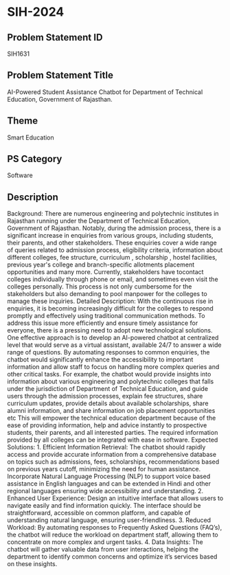 # SIH-2024

## Problem Statement ID
SIH1631

## Problem Statement Title
AI-Powered Student Assistance Chatbot for Department of Technical Education, Government of Rajasthan.

## Theme
Smart Education

## PS Category
Software

## Description
Background: There are numerous engineering and polytechnic institutes in Rajasthan running under the Department of Technical Education, Government of Rajasthan. Notably, during the admission process, there is a significant increase in enquiries from various groups, including students, their parents, and other stakeholders. These enquiries cover a wide range of queries related to admission process, eligibility criteria, information about different colleges, fee structure, curriculum , scholarship , hostel facilities, previous year's college and branch-specific allotments placement opportunities and many more. Currently, stakeholders have tocontact colleges individually through phone or email, and sometimes even visit the colleges personally. This process is not only cumbersome for the stakeholders but also demanding to pool manpower for the colleges to manage these inquiries. Detailed Description: With the continuous rise in enquiries, it is becoming increasingly difficult for the colleges to respond promptly and effectively using traditional communication methods. To address this issue more efficiently and ensure timely assistance for everyone, there is a pressing need to adopt new technological solutions. One effective approach is to develop an AI-powered chatbot at centralized level that would serve as a virtual assistant, available 24/7 to answer a wide range of questions. By automating responses to common enquiries, the chatbot would significantly enhance the accessibility to important information and allow staff to focus on handling more complex queries and other critical tasks. For example, the chatbot would provide insights into information about various engineering and polytechnic colleges that falls under the jurisdiction of Department of Technical Education, and guide users through the admission processes, explain fee structures, share curriculum updates, provide details about available scholarships, share alumni information, and share information on job placement opportunities etc This will empower the technical education department because of the ease of providing information, help and advice instantly to prospective students, their parents, and all interested parties. The required information provided by all colleges can be integrated with ease in software. Expected Solutions: 1. Efficient Information Retrieval: The chatbot should rapidly access and provide accurate information from a comprehensive database on topics such as admissions, fees, scholarships, recommendations based on previous years cutoff, minimizing the need for human assistance. Incorporate Natural Language Processing (NLP) to support voice based assistance in English languages and can be extended in Hindi and other regional languages ensuring wide accessibility and understanding. 2. Enhanced User Experience: Design an intuitive interface that allows users to navigate easily and find information quickly. The interface should be straightforward, accessible on common platform, and capable of understanding natural language, ensuring user-friendliness. 3. Reduced Workload: By automating responses to Frequently Asked Questions (FAQ’s), the chatbot will reduce the workload on department staff, allowing them to concentrate on more complex and urgent tasks. 4. Data Insights: The chatbot will gather valuable data from user interactions, helping the department to identify common concerns and optimize it’s services based on these insights.
